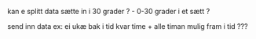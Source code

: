 kan e splitt data sætte in i 30 grader ? - 0-30 grader i et sætt ?

send inn data ex: ei ukæ bak i tid kvar time + alle timan mulig fram i tid ??? 


